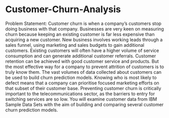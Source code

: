 # Customer-Churn-Analysis
Problem Statement: Customer churn is when a company’s customers stop doing business with that company. Businesses are very keen on measuring churn because keeping an existing customer is far less expensive than acquiring a new customer. New business involves working leads through a sales funnel, using marketing and sales budgets to gain additional customers. Existing customers will often have a higher volume of service consumption and can generate additional customer referrals. Customer retention can be achieved with good customer service and products. But the most effective way for a company to prevent attrition of customers is to truly know them. The vast volumes of data collected about customers can be used to build churn prediction models. Knowing who is most likely to defect means that a company can prioritise focused marketing efforts on that subset of their customer base. Preventing customer churn is critically important to the telecommunications sector, as the barriers to entry for switching services are so low. You will examine customer data from IBM Sample Data Sets with the aim of building and comparing several customer churn prediction models.
